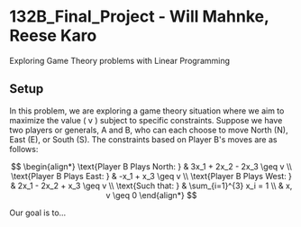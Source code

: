 # 132B_Final_Project - Will Mahnke, Reese Karo
Exploring Game Theory problems with Linear Programming

## Setup
In this problem, we are exploring a game theory situation where we aim to maximize the value \( v \) subject to specific constraints. Suppose we have two players or generals, A and B, who can each choose to move North (N), East (E), or South (S). The constraints based on Player B's moves are as follows:

$$
\begin{align*}
\text{Player B Plays North: } & 3x_1 + 2x_2 - 2x_3 \geq v \\
\text{Player B Plays East: } & -x_1 + x_3 \geq v \\
\text{Player B Plays West: } & 2x_1 - 2x_2 + x_3 \geq v \\
\text{Such that: } & \sum_{i=1}^{3} x_i = 1 \\
& x, v \geq 0
\end{align*}
$$

Our goal is to...